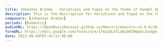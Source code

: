 ```yaml
---
title: Johannes Brahms - Variations and Fugue on the theme of Handel Op. 24 (2)
description: This is the description for Variations and Fugue on the theme of Handel Op. 24 by Johannes Brahms
composers: [Johannes Brahms]
periods: [Romantic]
audioURL: https://OpenMusicDataset.github.io/Maestro/maestro-v3.0.0/2018/MIDI-Unprocessed_Recital5-7_MID--AUDIO_05_R1_2018_wav--2.midi
formURL: https://docs.google.com/forms/d/e/1FAIpQLSfLUKzDdIW9pOsJavQgk_XKlo3K_Eh_pMxdLC8tOSFneI8ZpQ/viewform
date: 2021-08-08T07:43:13-06:00
---
```

